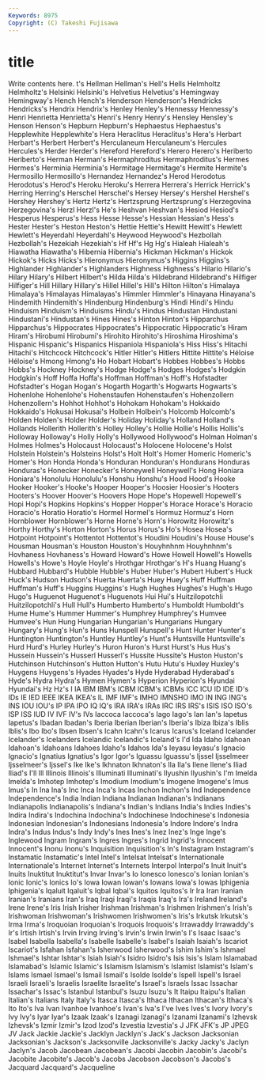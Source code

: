 ```yaml
---
Keywords: 8975 
Copyright: (C) Takeshi Fujisawa
---
```


# title

Write contents here.
t's Hellman Hellman's
Hell's Hells Helmholtz Helmholtz's Helsinki Helsinki's Helvetius Helvetius's Hemingway Hemingway's
Hench Hench's Henderson Henderson's Hendricks Hendricks's Hendrix Hendrix's Henley Henley's
Hennessy Hennessy's Henri Henrietta Henrietta's Henri's Henry Henry's Hensley Hensley's
Henson Henson's Hepburn Hepburn's Hephaestus Hephaestus's Hepplewhite Hepplewhite's Hera Heraclitus
Heraclitus's Hera's Herbart Herbart's Herbert Herbert's Herculaneum Herculaneum's Hercules Hercules's
Herder Herder's Hereford Hereford's Herero Herero's Heriberto Heriberto's Herman Herman's
Hermaphroditus Hermaphroditus's Hermes Hermes's Herminia Herminia's Hermitage Hermitage's Hermite Hermite's
Hermosillo Hermosillo's Hernandez Hernandez's Herod Herodotus Herodotus's Herod's Heroku Heroku's
Herrera Herrera's Herrick Herrick's Herring Herring's Herschel Herschel's Hersey Hersey's
Hershel Hershel's Hershey Hershey's Hertz Hertz's Hertzsprung Hertzsprung's Herzegovina Herzegovina's
Herzl Herzl's He's Heshvan Heshvan's Hesiod Hesiod's Hesperus Hesperus's Hess
Hesse Hesse's Hessian Hessian's Hess's Hester Hester's Heston Heston's Hettie
Hettie's Hewitt Hewitt's Hewlett Hewlett's Heyerdahl Heyerdahl's Heywood Heywood's Hezbollah
Hezbollah's Hezekiah Hezekiah's Hf Hf's Hg Hg's Hialeah Hialeah's Hiawatha
Hiawatha's Hibernia Hibernia's Hickman Hickman's Hickok Hickok's Hicks Hicks's Hieronymus
Hieronymus's Higgins Higgins's Highlander Highlander's Highlanders Highness Highness's Hilario Hilario's
Hilary Hilary's Hilbert Hilbert's Hilda Hilda's Hildebrand Hildebrand's Hilfiger Hilfiger's
Hill Hillary Hillary's Hillel Hillel's Hill's Hilton Hilton's Himalaya Himalaya's
Himalayas Himalayas's Himmler Himmler's Hinayana Hinayana's Hindemith Hindemith's Hindenburg Hindenburg's
Hindi Hindi's Hindu Hinduism Hinduism's Hinduisms Hindu's Hindus Hindustan Hindustani
Hindustani's Hindustan's Hines Hines's Hinton Hinton's Hipparchus Hipparchus's Hippocrates Hippocrates's
Hippocratic Hippocratic's Hiram Hiram's Hirobumi Hirobumi's Hirohito Hirohito's Hiroshima Hiroshima's
Hispanic Hispanic's Hispanics Hispaniola Hispaniola's Hiss Hiss's Hitachi Hitachi's Hitchcock
Hitchcock's Hitler Hitler's Hitlers Hittite Hittite's Héloise Héloise's Hmong Hmong's
Ho Hobart Hobart's Hobbes Hobbes's Hobbs Hobbs's Hockney Hockney's Hodge
Hodge's Hodges Hodges's Hodgkin Hodgkin's Hoff Hoffa Hoffa's Hoffman Hoffman's
Hoff's Hofstadter Hofstadter's Hogan Hogan's Hogarth Hogarth's Hogwarts Hogwarts's Hohenlohe
Hohenlohe's Hohenstaufen Hohenstaufen's Hohenzollern Hohenzollern's Hohhot Hohhot's Hohokam Hohokam's Hokkaido
Hokkaido's Hokusai Hokusai's Holbein Holbein's Holcomb Holcomb's Holden Holden's Holder
Holder's Holiday Holiday's Holland Holland's Hollands Hollerith Hollerith's Holley Holley's
Hollie Hollie's Hollis Hollis's Holloway Holloway's Holly Holly's Hollywood Hollywood's
Holman Holman's Holmes Holmes's Holocaust Holocaust's Holocene Holocene's Holst Holstein
Holstein's Holsteins Holst's Holt Holt's Homer Homeric Homeric's Homer's Hon
Honda Honda's Honduran Honduran's Hondurans Honduras Honduras's Honecker Honecker's Honeywell
Honeywell's Hong Honiara Honiara's Honolulu Honolulu's Honshu Honshu's Hood Hood's
Hooke Hooker Hooker's Hooke's Hooper Hooper's Hoosier Hoosier's Hooters Hooters's
Hoover Hoover's Hoovers Hope Hope's Hopewell Hopewell's Hopi Hopi's Hopkins
Hopkins's Hopper Hopper's Horace Horace's Horacio Horacio's Horatio Horatio's Hormel
Hormel's Hormuz Hormuz's Horn Hornblower Hornblower's Horne Horne's Horn's Horowitz
Horowitz's Horthy Horthy's Horton Horton's Horus Horus's Ho's Hosea Hosea's
Hotpoint Hotpoint's Hottentot Hottentot's Houdini Houdini's House House's Housman Housman's
Houston Houston's Houyhnhnm Houyhnhnm's Hovhaness Hovhaness's Howard Howard's Howe Howell
Howell's Howells Howells's Howe's Hoyle Hoyle's Hrothgar Hrothgar's H's Huang
Huang's Hubbard Hubbard's Hubble Hubble's Huber Huber's Hubert Hubert's Huck
Huck's Hudson Hudson's Huerta Huerta's Huey Huey's Huff Huffman Huffman's
Huff's Huggins Huggins's Hugh Hughes Hughes's Hugh's Hugo Hugo's Huguenot
Huguenot's Huguenots Hui Hui's Huitzilopotchli Huitzilopotchli's Hull Hull's Humberto Humberto's
Humboldt Humboldt's Hume Hume's Hummer Hummer's Humphrey Humphrey's Humvee Humvee's
Hun Hung Hungarian Hungarian's Hungarians Hungary Hungary's Hung's Hun's Huns
Hunspell Hunspell's Hunt Hunter Hunter's Huntington Huntington's Huntley Huntley's Hunt's
Huntsville Huntsville's Hurd Hurd's Hurley Hurley's Huron Huron's Hurst Hurst's
Hus Hus's Hussein Hussein's Husserl Husserl's Hussite Hussite's Huston Huston's
Hutchinson Hutchinson's Hutton Hutton's Hutu Hutu's Huxley Huxley's Huygens Huygens's
Hyades Hyades's Hyde Hyderabad Hyderabad's Hyde's Hydra Hydra's Hymen Hymen's
Hyperion Hyperion's Hyundai Hyundai's Hz Hz's I IA IBM IBM's
ICBM ICBM's ICBMs ICC ICU ID IDE ID's IDs IE
IED IEEE IKEA IKEA's IL IMF IMF's IMHO IMNSHO IMO
IN ING ING's INS IOU IOU's IP IPA IPO IQ
IQ's IRA IRA's IRAs IRC IRS IRS's ISIS ISO ISO's
ISP ISS IUD IV IVF IV's IVs Iaccoca Iaccoca's Iago
Iago's Ian Ian's Iapetus Iapetus's Ibadan Ibadan's Iberia Iberian Iberian's
Iberia's Ibiza Ibiza's Iblis Iblis's Ibo Ibo's Ibsen Ibsen's Icahn
Icahn's Icarus Icarus's Iceland Icelander Icelander's Icelanders Icelandic Icelandic's Iceland's
I'd Ida Idaho Idahoan Idahoan's Idahoans Idahoes Idaho's Idahos Ida's
Ieyasu Ieyasu's Ignacio Ignacio's Ignatius Ignatius's Igor Igor's Iguassu Iguassu's
Ijssel Ijsselmeer Ijsselmeer's Ijssel's Ike Ike's Ikhnaton Ikhnaton's Ila Ila's
Ilene Ilene's Iliad Iliad's I'll Ill Illinois Illinois's Illuminati Illuminati's
Ilyushin Ilyushin's I'm Imelda Imelda's Imhotep Imhotep's Imodium Imodium's Imogene
Imogene's Imus Imus's In Ina Ina's Inc Inca Inca's Incas
Inchon Inchon's Ind Independence Independence's India Indian Indiana Indianan Indianan's
Indianans Indianapolis Indianapolis's Indiana's Indian's Indians India's Indies Indies's Indira
Indira's Indochina Indochina's Indochinese Indochinese's Indonesia Indonesian Indonesian's Indonesians Indonesia's
Indore Indore's Indra Indra's Indus Indus's Indy Indy's Ines Ines's
Inez Inez's Inge Inge's Inglewood Ingram Ingram's Ingres Ingres's Ingrid
Ingrid's Innocent Innocent's Inonu Inonu's Inquisition Inquisition's In's Instagram Instagram's
Instamatic Instamatic's Intel Intel's Intelsat Intelsat's Internationale Internationale's Internet Internet's
Internets Interpol Interpol's Inuit Inuit's Inuits Inuktitut Inuktitut's Invar Invar's
Io Ionesco Ionesco's Ionian Ionian's Ionic Ionic's Ionics Io's Iowa
Iowan Iowan's Iowans Iowa's Iowas Iphigenia Iphigenia's Iqaluit Iqaluit's Iqbal
Iqbal's Iquitos Iquitos's Ir Ira Iran Iranian Iranian's Iranians Iran's
Iraq Iraqi Iraqi's Iraqis Iraq's Ira's Ireland Ireland's Irene Irene's
Iris Irish Irisher Irishman Irishman's Irishmen Irishmen's Irish's Irishwoman Irishwoman's
Irishwomen Irishwomen's Iris's Irkutsk Irkutsk's Irma Irma's Iroquoian Iroquoian's Iroquois
Iroquois's Irrawaddy Irrawaddy's Ir's Irtish Irtish's Irvin Irving Irving's Irvin's
Irwin Irwin's I's Isaac Isaac's Isabel Isabella Isabella's Isabelle Isabelle's
Isabel's Isaiah Isaiah's Iscariot Iscariot's Isfahan Isfahan's Isherwood Isherwood's Ishim
Ishim's Ishmael Ishmael's Ishtar Ishtar's Isiah Isiah's Isidro Isidro's Isis
Isis's Islam Islamabad Islamabad's Islamic Islamic's Islamism Islamism's Islamist Islamist's
Islam's Islams Ismael Ismael's Ismail Ismail's Isolde Isolde's Ispell Ispell's
Israel Israeli Israeli's Israelis Israelite Israelite's Israel's Israels Issac Issachar
Issachar's Issac's Istanbul Istanbul's Isuzu Isuzu's It Itaipu Itaipu's Italian
Italian's Italians Italy Italy's Itasca Itasca's Ithaca Ithacan Ithacan's Ithaca's
Ito Ito's Iva Ivan Ivanhoe Ivanhoe's Ivan's Iva's I've Ives
Ives's Ivory Ivory's Ivy Ivy's Iyar Iyar's Izaak Izaak's Izanagi
Izanagi's Izanami Izanami's Izhevsk Izhevsk's Izmir Izmir's Izod Izod's Izvestia
Izvestia's J JFK JFK's JP JPEG JV Jack Jackie Jackie's
Jacklyn Jacklyn's Jack's Jackson Jacksonian Jacksonian's Jackson's Jacksonville Jacksonville's Jacky
Jacky's Jaclyn Jaclyn's Jacob Jacobean Jacobean's Jacobi Jacobin Jacobin's Jacobi's
Jacobite Jacobite's Jacob's Jacobs Jacobson Jacobson's Jacobs's Jacquard Jacquard's Jacqueline
